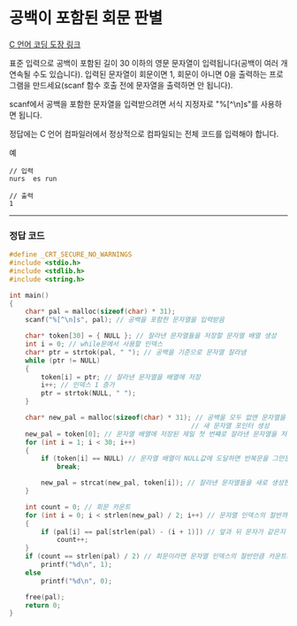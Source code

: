 # 공백이 포함된 회문 판별

[C 언어 코딩 도장 링크](https://dojang.io/mod/quiz/view.php?id=403)

표준 입력으로 공백이 포함된 길이 30 이하의 영문 문자열이 입력됩니다(공백이 여러 개 연속될 수도 있습니다). 입력된 문자열이 회문이면 1, 회문이 아니면 0을 출력하는 프로그램을 만드세요(scanf 함수 호출 전에 문자열을 출력하면 안 됩니다).

scanf에서 공백을 포함한 문자열을 입력받으려면 서식 지정자로 "%[^\n&#93;s"를 사용하면 됩니다.

정답에는 C 언어 컴파일러에서 정상적으로 컴파일되는 전체 코드를 입력해야 합니다.

예

```
// 입력
nurs  es run
```

```
// 출력
1
```

---

### 정답 코드

```C
#define _CRT_SECURE_NO_WARNINGS	
#include <stdio.h>
#include <stdlib.h>
#include <string.h>

int main()
{
	char* pal = malloc(sizeof(char) * 31);
	scanf("%[^\n]s", pal); // 공백을 포함한 문자열을 입력받음

	char* token[30] = { NULL }; // 잘라낸 문자열들을 저장할 문자열 배열 생성
	int i = 0; // while문에서 사용할 인덱스
	char* ptr = strtok(pal, " "); // 공백을 기준으로 문자열 잘라냄
	while (ptr != NULL)
	{
		token[i] = ptr; // 잘라낸 문자열을 배열에 저장
		i++; // 인덱스 1 증가
		ptr = strtok(NULL, " ");
	}

	char* new_pal = malloc(sizeof(char) * 31); // 공백을 모두 없앤 문자열을 저장하기 위한 
											  // 새 문자열 포인터 생성
	new_pal = token[0]; // 문자열 배열에 저장된 제일 첫 번쨰로 잘라낸 문자열을 저장
	for (int i = 1; i < 30; i++)
	{
		if (token[i] == NULL) // 문자열 배열이 NULL값에 도달하면 반복문을 그만둔다.
			break;

		new_pal = strcat(new_pal, token[i]); // 잘라낸 문자열들을 새로 생성한 문자열에 붙여준다.
	}

	int count = 0; // 회문 카운트
	for (int i = 0; i < strlen(new_pal) / 2; i++) // 문자열 인덱스의 절반까지만 비교한다
	{
		if (pal[i] == pal[strlen(pal) - (i + 1)]) // 앞과 뒤 문자가 같은지 비교
			count++;
	}
	if (count == strlen(pal) / 2) // 회문이라면 문자열 인덱스의 절반만큼 카운트가 올라가므로
		printf("%d\n", 1);
	else
		printf("%d\n", 0);

	free(pal);
	return 0;
}
```

